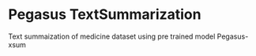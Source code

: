 # Pegasus TextSummarization
Text summaization of medicine dataset using pre trained model Pegasus-xsum
